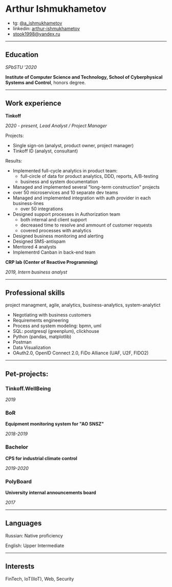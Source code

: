 # Arthur Ishmukhametov

* tg: [@a_ishmukhametov](https://t.me/a_ishmukhametov)
* linkedin: [arthur-ishmukhametov](https://www.linkedin.com/in/arthur-ishmukhametov-2326b1199/)
* stook1998@yandex.ru

**************************************

## Education

*SPbSTU '2020*

**Institute of Computer Science and Technology, School of Cyberphysical Systems and Control**, honors degree.

**************************************

## Work experience

**Tinkoff**

*2020 - present, Lead Analyst / Project Manager*

Projects:
- Single sign-on (analyst, product owner, project manager)
- Tinkoff ID (analyst, consultant)

Results:
- Implemented full-cycle analytics in product team:
  - full-circle of data for product analytics, DDD, reports, A/B-testing
  - business and system documentation
 - Managed and implemented several "long-term construction" projects
  - over 50 microservices and 10 separate dev teams
- Managed and implemented integration with auth provider in each business-lines
  - over 50 integrations
- Designed support processes in Authorization team
  - both internal and client support
  - decreased time to resolve and ammount of customer requests
  - covered processes with analytics
- Designed business monitoring and alerting
- Designed SMS-antispam
- Mentored 4 analysts
- Implementrd Canban in back-end team

**CRP lab (Center of Reactive Programming)**

*2019, Intern business analyst*


**************************************

## Professional skills

project managment, agile, analytics, business-analytics, system-analytict

- Negotiating with business customers
- Requirements engineering
- Process and system modeling: bpmn, uml
- SQL: postgresql (greenplum), clickhouse
- Python (pandas, matplotlib)
- Postman
- Data Visualization
- OAuth2.0, OpenID Connect 2.0, FiDo Alliance (UAF, U2F, FIDO2)

**************************************

## Pet-projects:

### Tinkoff.WellBeing

*2019*


### BoR

**Equipment monitoring system for "AO SNSZ"**

*2018-2019*


### Bachelor

**CPS for industrial climate control**

*2019-2020*


### PolyBoard

**University internal announcements board**

*2017*


**************************************

## Languages

Russian: Native proficiency 

English: Upper Intermediate

**************************************

## Interests

FinTech, IoT(IIoT), Web, Security
